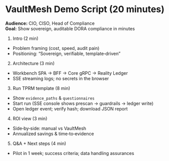 # VaultMesh Demo Script (20 minutes)

**Audience:** CIO, CISO, Head of Compliance  
**Goal:** Show sovereign, auditable DORA compliance in minutes

1. Intro (2 min)

- Problem framing (cost, speed, audit pain)
- Positioning: “Sovereign, verifiable, template‑driven”

2. Architecture (3 min)

- Workbench SPA → BFF → Core gRPC → Reality Ledger
- SSE streaming logs; no secrets in the browser

3. Run TPRM template (8 min)

- Show `evidence_paths` & `questionnaires`
- Start run (SSE console shows prescan → guardrails → ledger write)
- Open ledger event; verify hash; download JSON report

4. ROI view (3 min)

- Side‑by‑side: manual vs VaultMesh
- Annualized savings & time‑to‑evidence

5. Q&A + Next steps (4 min)

- Pilot in 1 week; success criteria; data handling assurances
